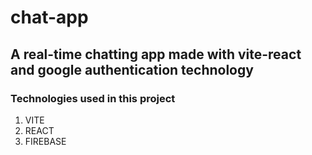 # chat-app

## A real-time chatting app made with vite-react and google authentication technology

### Technologies used in this project
1. VITE
1. REACT
1. FIREBASE
